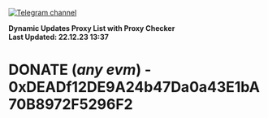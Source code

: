 [![Telegram channel](https://img.shields.io/endpoint?url=https://runkit.io/damiankrawczyk/telegram-badge/branches/master?url=https://t.me/n4z4v0d)](https://t.me/n4z4v0d) 

**Dynamic Updates Proxy List with Proxy Checker**  
**Last Updated: 22.12.23 13:37**

# DONATE (_any evm_) - 0xDEADf12DE9A24b47Da0a43E1bA70B8972F5296F2
